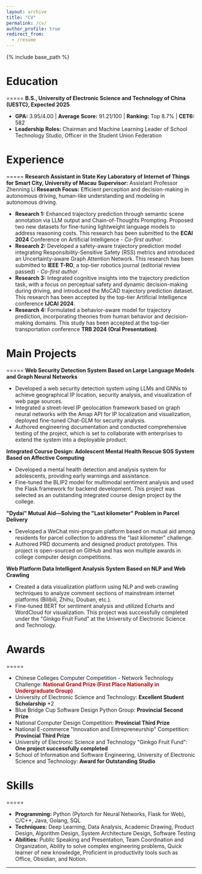 ```yaml
---
layout: archive
title: "CV"
permalink: /cv/
author_profile: true
redirect_from:
  - /resume
---
```


{% include base_path %}

# Education
=====
**B.S., University of Electronic Science and Technology of China (UESTC), Expected 2025**
- **GPA:** 3.95/4.00 | **Average Score:** 91.21/100 | **Ranking:** Top 8.7% | **CET6:** 582
- **Leadership Roles:** Chairman and Machine Learning Leader of School Technology Studio, Officer in the Student Union Federation

# Experience 
=====
**Research Assistant in State Key Laboratory of Internet of Things for Smart City, University of Macau**
**Supervisor:** Assistant Professor Zhenning Li
**Research Focus:** Efficient perception and decision-making in autonomous driving, human-like understanding and modeling in autonomous driving.
- **Research 1:** Enhanced trajectory prediction through semantic scene annotation via LLM output and Chain-of-Thoughts Prompting. Proposed two new datasets for fine-tuning lightweight language models to address reasoning costs. This research has been submitted to the **ECAI 2024** Conference on Artificial Intelligence - *Co-first author*.
- **Research 2:** Developed a safety-aware trajectory prediction model integrating Responsibility-Sensitive Safety (RSS) metrics and introduced an Uncertainty-aware Graph Attention Network. This research has been submitted to **IEEE T-RO**, a top-tier robotics journal (editorial review passed) - *Co-first author*.
- **Research 3:** Integrated cognitive insights into the trajectory prediction task, with a focus on perceptual safety and dynamic decision-making during driving, and introduced the MoCAD trajectory prediction dataset. This research has been accepted by the top-tier Artificial Intelligence conference **IJCAI 2024**.
- **Research 4:** Formulated a behavior-aware model for trajectory prediction, incorporating theories from human behavior and decision-making domains. This study has been accepted at the top-tier transportation conference **TRB 2024 (Oral Presentation)**.

# Main Projects
=====
**Web Security Detection System Based on Large Language Models and Graph Neural Networks**
- Developed a web security detection system using LLMs and GNNs to achieve geographical IP location, security analysis, and visualization of web page sources.
- Integrated a street-level IP geolocation framework based on graph neural networks with the Amap API for IP localization and visualization, deployed fine-tuned Chat-GLM for security analysis.
- Authored engineering documentation and conducted comprehensive testing of the project, which is set to collaborate with enterprises to extend the system into a deployable product.

**Integrated Course Design: Adolescent Mental Health Rescue SOS System Based on Affective Computing**
- Developed a mental health detection and analysis system for adolescents, providing early warnings and assistance.
- Fine-tuned the BLIP2 model for multimodal sentiment analysis and used the Flask framework for backend development. This project was selected as an outstanding integrated course design project by the college.

**"Dydai" Mutual Aid—Solving the "Last kilometer" Problem in Parcel Delivery**
- Developed a WeChat mini-program platform based on mutual aid among residents for parcel collection to address the "last kilometer" challenge.
- Authored PRD documents and designed product prototypes. This project is open-sourced on GitHub and has won multiple awards in college computer design competitions.

**Web Platform Data Intelligent Analysis System Based on NLP and Web Crawling**
- Created a data visualization platform using NLP and web crawling techniques to analyze comment sections of mainstream internet platforms (Bilibili, Zhihu, Douban, etc.).
- Fine-tuned BERT for sentiment analysis and utilized Echarts and WordCloud for visualization. This project was successfully completed under the "Ginkgo Fruit Fund" at the University of Electronic Science and Technology.

# Awards
=====
- Chinese Colleges Computer Competition - Network Technology Challenge: <font color="#c00000">**National Grand Prize (First Place Nationally in Undergraduate Group)**</font>
- University of Electronic Science and Technology: **Excellent Student Scholarship** *2
- Blue Bridge Cup Software Design Python Group: **Provincial Second Prize**
- National Computer Design Competition: **Provincial Third Prize**
- National E-commerce "Innovation and Entrepreneurship" Competition: **Provincial Third Prize**
- University of Electronic Science and Technology "Ginkgo Fruit Fund": **One project successfully completed**
- School of Information and Software Engineering, University of Electronic Science and Technology: **Award for Outstanding Studio**

# Skills
=====
- **Programming:** Python (Pytorch for Neural Networks, Flask for Web), C/C++, Java, Golang, SQL
- **Techniques:** Deep Learning, Data Analysis, Academic Drawing, Product Design, Algorithm Design, System Architecture Design, Software Testing
- **Abilities:** Public Speaking and Presentation, Team Coordination and Organization, Ability to solve complex engineering problems, Quick learner of new knowledge, Proficient in productivity tools such as Office, Obsidian, and Notion.

-----
